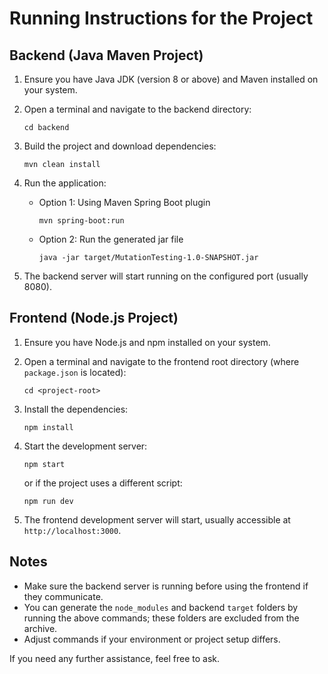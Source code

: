 # Running Instructions for the Project

## Backend (Java Maven Project)

1. Ensure you have Java JDK (version 8 or above) and Maven installed on your system.

2. Open a terminal and navigate to the backend directory:
   ```
   cd backend
   ```

3. Build the project and download dependencies:
   ```
   mvn clean install
   ```

4. Run the application:
   - Option 1: Using Maven Spring Boot plugin
     ```
     mvn spring-boot:run
     ```
   - Option 2: Run the generated jar file
     ```
     java -jar target/MutationTesting-1.0-SNAPSHOT.jar
     ```

5. The backend server will start running on the configured port (usually 8080).

## Frontend (Node.js Project)

1. Ensure you have Node.js and npm installed on your system.

2. Open a terminal and navigate to the frontend root directory (where `package.json` is located):
   ```
   cd <project-root>
   ```

3. Install the dependencies:
   ```
   npm install
   ```

4. Start the development server:
   ```
   npm start
   ```
   or if the project uses a different script:
   ```
   npm run dev
   ```

5. The frontend development server will start, usually accessible at `http://localhost:3000`.

## Notes

- Make sure the backend server is running before using the frontend if they communicate.
- You can generate the `node_modules` and backend `target` folders by running the above commands; these folders are excluded from the archive.
- Adjust commands if your environment or project setup differs.

If you need any further assistance, feel free to ask.
